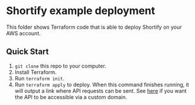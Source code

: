 # Shortify example deployment

This folder shows Terraform code that is able to deploy Shortify on your AWS account.

## Quick Start

1. `git clone` this repo to your computer.
2. Install Terraform.
3. Run `terraform init`.
4. Run `terraform apply` to deploy. When this command finishes running, it will
   output a link where API requests can be sent. See
   [here](https://docs.aws.amazon.com/apigateway/latest/developerguide/how-to-custom-domains.html)
   if you want the API to be accessible via a custom domain.
